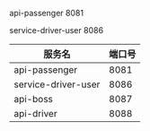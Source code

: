 api-passenger 8081

service-driver-user 8086

| 服务名                 | 端口号  |
|---------------------|------|
| api-passenger       | 8081 |
| service-driver-user | 8086 |
| api-boss            | 8087 |
| api-driver          | 8088 |